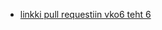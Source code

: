 - [linkki pull requestiin vko6 teht 6](https://github.com/janikakalliokoski/parhaat123_ohtu/pull/13)
